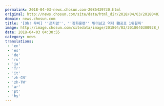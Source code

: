 ```yaml
---
permalink: 2018-04-03-news.chosun.com-2085439730.html
original: http://news.chosun.com/site/data/html_dir/2018/04/03/2018040300963.html
domain: news.chosun.com
title: '[Oh! 무비] ''곤지암'', ''장화홍련'' 뛰어넘고 역대 韓공포 1위될까'
image: http://image.chosun.com/sitedata/image/201804/03/2018040300928_0.jpg
date: 2018-04-03 04:30:55
category: news
translations: 
 - 'en'
 - 'es'
 - 'de'
 - 'ru'
 - 'ja'
 - 'fr'
 - 'it'
 - 'zh-CN'
 - 'zh-TW'
 - 'ar'
 - 'pt'
 - 'hy'
---
```


